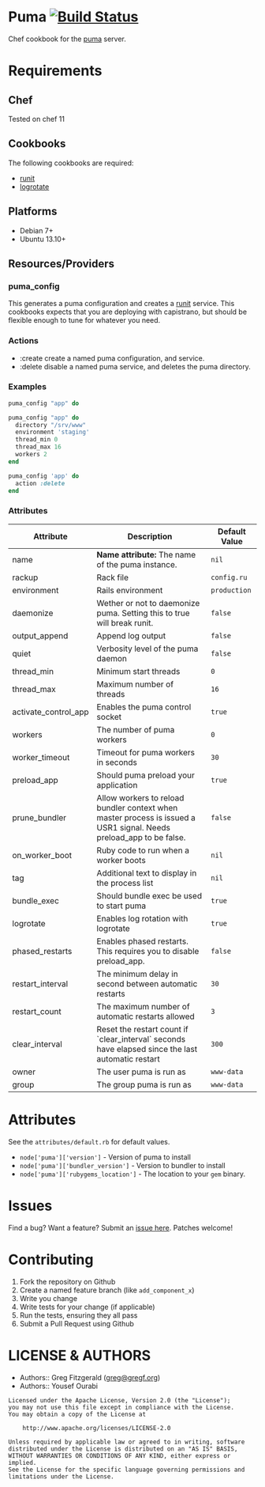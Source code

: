 # Puma [![Build Status](https://secure.travis-ci.org/wallgig/chef-puma.png)](http://travis-ci.org/wallgig/chef-puma)

Chef cookbook for the [puma](http://puma.io) server.

# Requirements

## Chef

Tested on chef 11

## Cookbooks

The following cookbooks are required:

* [runit](https://github.com/hw-cookbooks/runit)
* [logrotate](https://github.com/stevendanna/logrotate)

## Platforms

* Debian 7+
* Ubuntu 13.10+

## Resources/Providers

### puma_config

This generates a puma configuration and creates a [runit](http://smarden.org/runit/) service. This cookbooks expects that you are deploying with
capistrano, but should be flexible enough to tune for whatever you need.

### Actions

* :create create a named puma configuration, and service.
* :delete disable a named puma service, and deletes the puma directory.

### Examples

```ruby
puma_config "app" do
```

```ruby
puma_config "app" do
  directory "/srv/www"
  environment 'staging'
  thread_min 0
  thread_max 16
  workers 2
end
```

```ruby
puma_config 'app' do
  action :delete
end
```

### Attributes
<table>
  <thead>
    <tr>
      <th>Attribute</th>
      <th>Description</th>
      <th>Default Value</th>
    </tr>
  </thead>
  <tbody>
    <tr>
      <td>name</td>
      <td><b>Name attribute:</b> The name of the puma instance.</td>
      <td><code>nil</code></td>
    </tr>
    <tr>
      <td>rackup</td>
      <td>Rack file</td>
      <td><code>config.ru</code></td>
    </tr>
    <tr>
      <td>environment</td>
      <td>Rails environment</td>
      <td><code>production</code></td>
    </tr>
    <tr>
      <td>daemonize</td>
      <td>Wether or not to daemonize puma. Setting this to true will
      break runit.</td>
      <td><code>false</code></td>
    </tr>
    <tr>
      <td>output_append</td>
      <td>Append log output</td>
      <td><code>false</code></td>
    </tr>
    <tr>
      <td>quiet</td>
      <td>Verbosity level of the puma daemon</td>
      <td><code>false</code></td>
    </tr>
    <tr>
      <td>thread_min</td>
      <td>Minimum start threads</td>
      <td><code>0</code></td>
    </tr>
    <tr>
      <td>thread_max</td>
      <td>Maximum number of threads</td>
      <td><code>16</code></td>
    </tr>
    <tr>
      <td>activate_control_app</td>
      <td>Enables the puma control socket</td>
      <td><code>true</code></td>
    </tr>
    <tr>
      <td>workers</td>
      <td>The number of puma workers</td>
      <td><code>0</code></td>
    </tr>
    <tr>
      <td>worker_timeout</td>
      <td>Timeout for puma workers in seconds</td>
      <td><code>30</code></td>
    </tr>
    <tr>
      <td>preload_app</td>
      <td>Should puma preload your application</td>
      <td><code>true</code></td>
    </tr>
    <tr>
      <td>prune_bundler</td>
      <td>Allow workers to reload bundler context when master process
      is issued a USR1 signal. Needs preload_app to be false.</td>
      <td><code>false</code></td>
    </tr>
    <tr>
      <td>on_worker_boot</td>
      <td>Ruby code to run when a worker boots</td>
      <td><code>nil</code></td>
    </tr>
    <tr>
      <td>tag</td>
      <td>Additional text to display in the process list</td>
      <td><code>nil</code></td>
    </tr>
    <tr>
      <td>bundle_exec</td>
      <td>Should bundle exec be used to start puma</td>
      <td><code>true</code></td>
    </tr>
    <tr>
      <td>logrotate</td>
      <td>Enables log rotation with logrotate</td>
      <td><code>true</code></td>
    </tr>
    <tr>
      <td>phased_restarts</td>
      <td>Enables phased restarts. This requires you to disable
      preload_app.</td>
      <td><code>false</code></td>
    </tr>
    <tr>
      <td>restart_interval</td>
      <td>The minimum delay in second between automatic restarts</td>
      <td><code>30</code></td>
    </tr>
    <tr>
      <td>restart_count</td>
      <td>The maximum number of automatic restarts allowed</td>
      <td><code>3</code></td>
    </tr>
    <tr>
      <td>clear_interval</td>
      <td>Reset the restart count if `clear_interval` seconds have elapsed since
      the last automatic restart</td>
      <td><code>300</code></td>
    </tr>
    <tr>
      <td>owner</td>
      <td>The user puma is run as</td>
      <td><code>www-data</code></td>
    </tr>
    <tr>
      <td>group</td>
      <td>The group puma is run as</td>
      <td><code>www-data</code></td>
    </tr>
   </tr>
  </tbody>
</table>

# Attributes

See the `attributes/default.rb` for default values.

* `node['puma']['version']` - Version of puma to install
* `node['puma']['bundler_version']` - Version to bundler to install
* `node['puma']['rubygems_location']` - The location to your `gem` binary.

# Issues

Find a bug? Want a feature? Submit an [issue here](http://github.com/wallgig/chef-puma/issues). Patches welcome!

# Contributing

1. Fork the repository on Github
2. Create a named feature branch (like `add_component_x`)
3. Write you change
4. Write tests for your change (if applicable)
5. Run the tests, ensuring they all pass
6. Submit a Pull Request using Github

# LICENSE & AUTHORS #

* Authors:: Greg Fitzgerald (<greg@gregf.org>)
* Authors:: Yousef Ourabi

```
Licensed under the Apache License, Version 2.0 (the "License");
you may not use this file except in compliance with the License.
You may obtain a copy of the License at

    http://www.apache.org/licenses/LICENSE-2.0

Unless required by applicable law or agreed to in writing, software
distributed under the License is distributed on an "AS IS" BASIS,
WITHOUT WARRANTIES OR CONDITIONS OF ANY KIND, either express or implied.
See the License for the specific language governing permissions and
limitations under the License.
```
